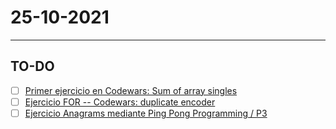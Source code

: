 # 25-10-2021
---
## TO-DO
- [ ] [Primer ejercicio en Codewars: Sum of array singles](https://www.codewars.com/kata/59f11118a5e129e591000134/train/python)
- [ ] [Ejercicio FOR -- Codewars: duplicate encoder](https://www.codewars.com/kata/54b42f9314d9229fd6000d9c)
- [ ] [Ejercicio Anagrams mediante Ping Pong Programming / P3](https://www.codewars.com/kata/523a86aa4230ebb5420001e1)
